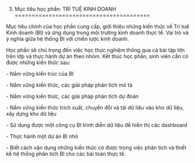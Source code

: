 3. Mục tiêu học phần: TRÍ TUỆ KINH DOANH
========================================

Mục tiêu chính của học phần cung cấp, giới thiệu những kiến thức về Trí
tuệ Kinh doanh (BI) và ứng dụng trong môi trường kinh doanh thực tế. Vai
trò và ý nghĩa giữa hệ thống BI với chiến lược kinh doanh.

Học phần sẽ chú trọng đến việc học thực nghiệm thông qua cả bài tập lớn
trên lớp và thực hành dự án theo nhóm. Kết thúc học phần, sinh viên cần
có được những kiến thức sau:

\- Nắm vững kiến trúc của BI

\- Nắm vững kiến thức, các giải pháp phân tích mô tả

\- Nắm vững kiến thức, các giải pháp phân tích dự đoán

\- Nắm vững kiến thức trích xuất, chuyển đổi và tải dữ liệu vào kho dữ
liệu, xây dựng kho dữ liệu

\- Sử dụng được một công cụ BI trình diễn dữ liệu để hiển thị các
dashboard

\- Thực hành một dự án BI nhỏ

\- Biết cách vận dụng những kiến thức có được trong việc phân tích và
thiết kế hệ thống phân tích BI cho các bài toán thực tế.

